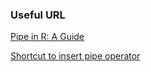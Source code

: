 ### Useful URL

[Pipe in R: A Guide](https://builtin.com/articles/pipe-in-r#:~:text=The%20pipe%20operator%2C%20formerly%20written,a%20sequence%20of%20analysis%20steps.)

[Shortcut to insert pipe operator](https://stackoverflow.com/questions/68667933/how-to-fast-insert-new-pipe-operator-in-rstudio)
